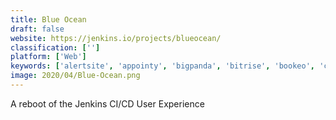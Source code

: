 ```yaml
---
title: Blue Ocean
draft: false 
website: https://jenkins.io/projects/blueocean/
classification: ['']
platform: ['Web']
keywords: ['alertsite', 'appointy', 'bigpanda', 'bitrise', 'bookeo', 'concourse', 'flapjack', 'float', 'gitlab_ci', 'heroku_enterprise', 'jenkins', 'kernel_for_exchange_server_recovery', 'microsoft_system_center', 'prtg_network_monitor', 'secdo', 'screwdriver', 'shippable', 'traverse_monitoring', 'zen_planner', 'zoho_assist']
image: 2020/04/Blue-Ocean.png
---
```

A reboot of the Jenkins CI/CD User Experience